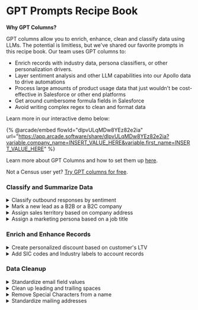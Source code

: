 # GPT Prompts Recipe Book

**Why GPT Columns?**

GPT columns allow you to enrich, enhance, clean and classify data using LLMs. The potential is limitless, but we've shared our favorite prompts in this recipe book. Our team uses GPT columns to:

* Enrich records with industry data, persona classifiers, or other personalization drivers.
* Layer sentiment analysis and other LLM capabilities into our Apollo data to drive automations
* Process large amounts of product usage data that just wouldn't be cost-effective in Salesforce or other end platforms
* Get around cumbersome formula fields in Salesforce
* Avoid writing complex regex to clean and format data

Learn more in our interactive demo below:

{% @arcade/embed flowId="dlpvULqMDw8YEz82e2ia" url="https://app.arcade.software/share/dlpvULqMDw8YEz82e2ia?variable.company_name=INSERT_VALUE_HERE&variable.first_name=INSERT_VALUE_HERE" %}

Learn more about GPT Columns and how to set them up [here](./).

Not a Census user yet? [Try GPT columns for free](https://login.getcensus.com/u/signup/identifier?state=hKFo2SBVaGhKcUwwcktoTGJRdmxlc19ZRE52aW9hNXFNMDJPYaFur3VuaXZlcnNhbC1sb2dpbqN0aWTZIDZaOXp2ck9vc190dktVX0RvbjJfZERFTGxHWmFIWnMzo2NpZNkgajFnb29hYnExSEFDb000V3ZmaDJhSk5yTXlFWGZJM0E&\_gl=1\*14swtjj\*\_gcl\_aw\*R0NMLjE3MjU5MTM1NzIuQ2p3S0NBand1ZnEyQmhBbUVpd0FuWnF3OHFjYmFpWkQ5VGh5SVJjdm5uR0t5LVh1RnFUVkxvRGY1cE1HUDVUVmlMUmhORHp4eThlb19Sb0NuaE1RQXZEX0J3RQ..\*\_gcl\_au\*MTQzNDczNzM2LjE3MjIyMjQ2NDg.).

### Classify and Summarize Data

<details>

<summary>Classify outbound responses by sentiment </summary>

```
Your role is to determine the sentiment of a response to a request for a demo.

1. Review the emails in {{record['RESPONSE']}}. Based on the text, determine the sentiment of its author.
2. Based on the sentiment of the response, categorize the response as either:
Interested
Not interested
Enthusiastic
Snarky or Annoyed
```

Columns Needed: Email responses uploaded from your outbound platform

Best response type: Enum or string

Activation Strategy: Use these to improve prioritization and reporting on the quality of outbounding efforts

</details>

<details>

<summary>Mark a new lead as a B2B or a B2C company</summary>

```
For the following company, return company type based on the company name
COMPANY NAME: {{ record['COMPANY_NAME']}}

```

Use Enum as the response type and include in potential values such as B2B, B2C, Both.

</details>

<details>

<summary>Assign sales territory based on company address</summary>

```
Your task is to determine what sales territory a given account falls into based on its location relative to the Mississippi river. 

1. Each of the records in {{record['ADDRESS']}} ends in a state abbreviation and a five-digit ZIP code. Focus only on these parts of the address.

2. For each record, determine whether it is east or west of the Mississippi River. 
If the address is in the United States and east of the Mississippi River, return [US East]
If the address is in the United States and West of the Mississippi River, return [US West]
If the address is in Canada, return [Canada]
```

Columns Needed: An address including a state or zip code, shown here as ADDRESS

Best response type: Enum or string

</details>

<details>

<summary>Assign a marketing persona based on a job title</summary>

```
Your task is to assign personas to the listed job titles.

1. Review the job title listed in {{record['TITLE']}}. 

2. Assign a matching persona by the following logic:
If the person is a senior leader, return [Executive]. Look for titles including Vice President, VP, Chief, or anything in the C-suite
If the person has a sales or marketing title, return [Go to market]
If the person has a title in growth or ops, return [Ops]
```

Update the categories as needed.

Columns Needed: Job Title, shown here as TITLE

Best Response type: Enum or string

Activate to: Your marketing automation platforms to power personalized email nurtures or trigger PLG playbooks.

</details>



### Enrich and Enhance Records

<details>

<summary>Create personalized discount based on customer's LTV</summary>

We will use customer's life time value as an input column. If you don't have LTV yet in your dataset, you can easily calculate that for each user using [Computed Columns](../core-concepts-3.md).&#x20;

You can also use [Computed Columns](../core-concepts-3.md) to calculate days since last purchase.

```
Build a customer promo formula (from 10% to 30%) based on these examples:

- 30 days since last purchase, $10 LTV -> 30%
- 60 days since last purchase, $10 LTV -> 20%
- 30 days since last purchase, $250 LTV -> 20%
- 60 days since last purchase, $250 LTV -> 10%

Evaluate the formula for this customer:

Customer's Lifetime Value (LTV): {{ record['CUSTOMER_LTV']}}
Days since last purchase: {{ record['DAYS_SINCE_LAST_PURCHASE']}}

```

</details>

<details>

<summary>Add SIC codes and Industry labels to account records</summary>

```
You are tasked with determining the industry classification for a given company based on publicly available information. The industry classification should match the Securities and Exchange Commission's (SEC) list of official standard industrial classifications (SIC).
You will be given a company name: {{record['COMPANY']}}

Your task is to:
1. Research the company using publicly available information. This may include the company's official website, SEC filings, financial reports, and reputable business news sources.
2. Based on the information you find, determine the most appropriate industry classification for the company according to the SEC's standard industrial classification (SIC) system. The SIC is a four-digit code that categorizes companies based on their primary business activities.
3. Provide your answer in the following format:
[Insert the corresponding industry name here]([Insert the following SIC code here]
Remember to be as accurate as possible in your classification. If you're unsure about the exact classification, choose the closest match based on the available information.
If you cannot find enough information to make a determination, or if the company name is too vague or ambiguous, or if the confidence level is less than 80%, respond with:
Unable to determine. Insufficient information available.
</industry_classification>
Begin your research and classification now. Provide no explanation.
Before answering, think carefully about the instructions.
```

Columns Needed: Company name, shown here as COMPANY.  The data could be improved by including a URL to the company website, but this is not necessary.

Best Response type: String

</details>

### Data Cleanup

<details>

<summary>Standardize email field values</summary>

```
For the following field, return a single value as an email address. Remove all unwanted text. If the field does not have any email address, return empty string.
Field: {{ record['USER_EMAIL']}}

You will not provide any explanation or description. 
```

</details>

<details>

<summary>Clean up leading and trailing spaces</summary>

```
For the following field, return the text with leading and trailing spaces removed. Don't remove space in-between words.
Field: {{ record['TEXT_FIELD']}}

You will not provide any explanation or description. 
```

</details>

<details>

<summary>Remove Special Characters from a name</summary>

```
For the following name field, return the name with special characters and numeric digits removed
Name Field: {{ record['CUSTOMER_NAME']}}
```

</details>

<details>

<summary>Standardize mailing addresses</summary>

```
For the following address field, return the outcome in an standardized US address format. 
Address Field: {{ record['USER_ADDRESS']}}.
```

</details>

